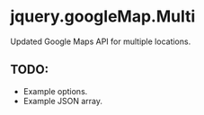 jquery.googleMap.Multi
======================

Updated Google Maps API for multiple locations.

## TODO:

 * Example options.
 * Example JSON array.